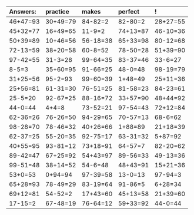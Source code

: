 | Answers: | practice | makes | perfect | ! |
| :--- | :--- | :--- | :--- | :--- |
| 46+47=93 | 30+49=79 | 84-82=2 | 82-80=2 | 28+27=55 | 
| 45+32=77 | 16+49=65 | 11-9=2 | 74+13=87 | 46-10=36 | 
| 50+39=89 | 10+46=56 | 56-18=38 | 65+33=98 | 80-12=68 | 
| 72-13=59 | 38+20=58 | 60-8=52 | 78-50=28 | 51+39=90 | 
| 97-42=55 | 31-3=28 | 99-64=35 | 83-37=46 | 33-6=27 | 
| 8-5=3 | 35+60=95 | 91-66=25 | 48-0=48 | 98-19=79 | 
| 31+25=56 | 95-2=93 | 99-60=39 | 1+48=49 | 25+11=36 | 
| 25+56=81 | 61-31=30 | 76-51=25 | 81-58=23 | 84-23=61 | 
| 25-5=20 | 92-67=25 | 88-16=72 | 33+57=90 | 48+44=92 | 
| 44-0=44 | 4+4=8 | 73-52=21 | 97-54=43 | 72+12=84 | 
| 62-36=26 | 76-26=50 | 94-29=65 | 70-57=13 | 68-6=62 | 
| 98-28=70 | 78-46=32 | 40+26=66 | 1+88=89 | 21+18=39 | 
| 62-37=25 | 55-20=35 | 92-75=17 | 63-31=32 | 5+87=92 | 
| 40+55=95 | 93-81=12 | 73+18=91 | 64-57=7 | 82-20=62 | 
| 89-42=47 | 67+25=92 | 54+43=97 | 89-56=33 | 49-13=36 | 
| 99-51=48 | 38+14=52 | 54-6=48 | 48+43=91 | 15+21=36 | 
| 53+0=53 | 0+94=94 | 97-39=58 | 13-0=13 | 97-94=3 | 
| 65+28=93 | 78-49=29 | 83-19=64 | 91-86=5 | 6+28=34 | 
| 69+12=81 | 54-52=2 | 17+43=60 | 45+13=58 | 21+39=60 | 
| 17-15=2 | 67-48=19 | 76-64=12 | 59+33=92 | 44-0=44 | 

